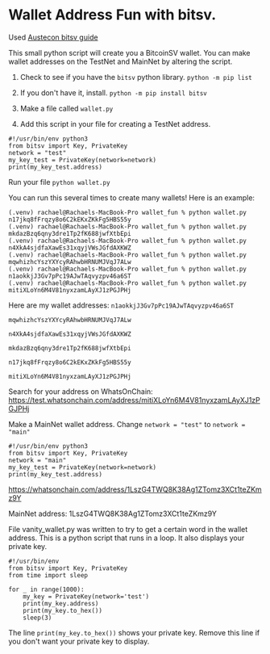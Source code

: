 # Wallet Address Fun with bitsv. 

Used [Austecon bitsv guide](https://austecon.github.io/bitsv/guide/keys.html)


This small python script will create you a BitcoinSV wallet. You can make wallet addresses on the TestNet and MainNet by altering the script.

1. Check to see if you have the `bitsv` python library. 
`python -m pip list`

2. If you don't have it, install. `python -m pip install bitsv`

3. Make a file called `wallet.py`


4. Add this script in your file for creating a TestNet address. 
```
#!/usr/bin/env python3
from bitsv import Key, PrivateKey
network = "test"
my_key_test = PrivateKey(network=network)
print(my_key_test.address)
```
Run your file `python wallet.py`

You can run this several times to create many wallets! Here is an example: 
```
(.venv) rachael@Rachaels-MacBook-Pro wallet_fun % python wallet.py 
n17jkq8fFrqzy8o6C2kEKxZKkFg5HBS55y
(.venv) rachael@Rachaels-MacBook-Pro wallet_fun % python wallet.py
mkdazBzq6qny3dre1Tp2fK688jwfXtbEpi
(.venv) rachael@Rachaels-MacBook-Pro wallet_fun % python wallet.py
n4XkA4sjdfaXawEs31xqyjVWsJGfdAXKWZ
(.venv) rachael@Rachaels-MacBook-Pro wallet_fun % python wallet.py
mqwhizhcYszYXYcyRAhwbHRNUMJVqJ7ALw
(.venv) rachael@Rachaels-MacBook-Pro wallet_fun % python wallet.py
n1aokkjJ3Gv7pPc19AJwTAqvyzpv46a6ST
(.venv) rachael@Rachaels-MacBook-Pro wallet_fun % python wallet.py
mitiXLoYn6M4V81nyxzamLAyXJ1zPGJPHj
```
Here are my wallet addresses: 
`n1aokkjJ3Gv7pPc19AJwTAqvyzpv46a6ST`

`mqwhizhcYszYXYcyRAhwbHRNUMJVqJ7ALw`

`n4XkA4sjdfaXawEs31xqyjVWsJGfdAXKWZ`

`mkdazBzq6qny3dre1Tp2fK688jwfXtbEpi`

`n17jkq8fFrqzy8o6C2kEKxZKkFg5HBS55y`

`mitiXLoYn6M4V81nyxzamLAyXJ1zPGJPHj`

Search for your address on WhatsOnChain: https://test.whatsonchain.com/address/mitiXLoYn6M4V81nyxzamLAyXJ1zPGJPHj

Make a MainNet wallet address. Change `network = "test"` to `network = "main"`

```
#!/usr/bin/env python3
from bitsv import Key, PrivateKey
network = "main"
my_key_test = PrivateKey(network=network)
print(my_key_test.address)
```
https://whatsonchain.com/address/1LszG4TWQ8K38Ag1ZTomz3XCt1teZKmz9Y

MainNet address: 1LszG4TWQ8K38Ag1ZTomz3XCt1teZKmz9Y


File vanity_wallet.py was written to try to get a certain word in the wallet address. This is a python script that runs in a loop.  It also displays your private key. 


```
#!/usr/bin/env
from bitsv import Key, PrivateKey
from time import sleep

for _ in range(1000):
	my_key = PrivateKey(network='test')
	print(my_key.address)
	print(my_key.to_hex())
	sleep(3)
```

The line `print(my_key.to_hex())` shows your private key.  Remove this line if you don't want your private key to display. 
